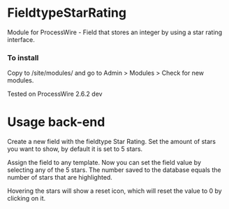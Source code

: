 # FieldtypeStarRating

Module for ProcessWire - Field that stores an integer by using a star rating interface.

### To install

Copy to /site/modules/ and go to Admin > Modules > Check for new modules.

Tested on ProcessWire 2.6.2 dev

# Usage back-end

Create a new field with the fieldtype Star Rating. Set the amount of stars you want to show, by default it is set to 5 stars.

Assign the field to any template. Now you can set the field value by selecting any of the 5 stars. The number saved to the database equals the number of stars that are highlighted.

Hovering the stars will show a reset icon, which will reset the value to 0 by clicking on it.

